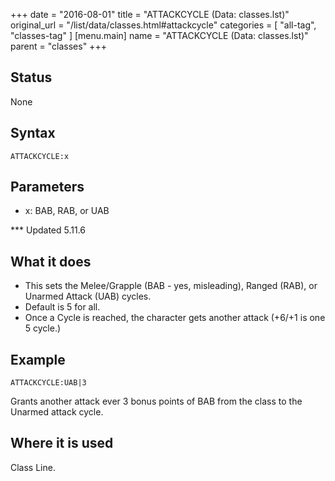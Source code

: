 +++
date = "2016-08-01"
title = "ATTACKCYCLE (Data: classes.lst)"
original_url = "/list/data/classes.html#attackcycle"
categories = [ "all-tag", "classes-tag" ]
[menu.main]
    name = "ATTACKCYCLE (Data: classes.lst)"
    parent = "classes"
+++

## Status

None

## Syntax

`ATTACKCYCLE:x`

## Parameters

-   x: BAB, RAB, or UAB



<span id="attackcycle"></span> \*\*\* Updated 5.11.6

What it does
------------

-   This sets the Melee/Grapple (BAB - yes, misleading), Ranged (RAB),
    or Unarmed Attack (UAB) cycles.
-   Default is 5 for all.
-   Once a Cycle is reached, the character gets another attack (+6/+1 is
    one 5 cycle.)

Example
-------

`ATTACKCYCLE:UAB|3`

Grants another attack ever 3 bonus points of BAB from the class to the
Unarmed attack cycle.

Where it is used
----------------

Class Line.

